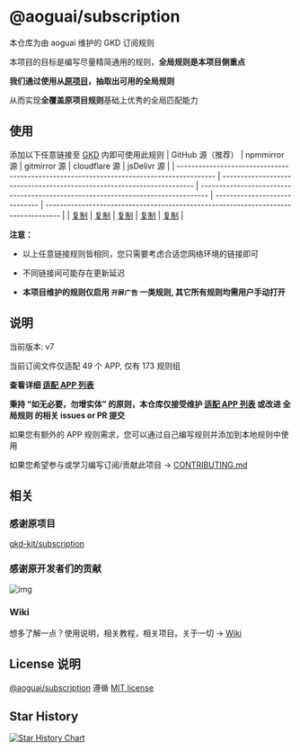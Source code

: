 # @aoguai/subscription

本仓库为由 aoguai 维护的 GKD 订阅规则

本项目的目标是编写尽量精简通用的规则，**全局规则是本项目侧重点**

**我们通过使用从[原项目](https://github.com/gkd-kit/subscription)，抽取出可用的全局规则**

从而实现**全覆盖原项目规则**基础上优秀的全局匹配能力

## 使用

添加以下任意链接至 [GKD](https://github.com/gkd-kit/gkd) 内即可使用此规则
| GitHub 源（推荐） | npmmirror 源 | gitmirror 源 | cloudflare 源 | jsDelivr 源 |
| ---------------------------------------------------------------------------------------- | ---------------------------------------------------------------------- | -------------------------------------------------------------------------------- | ----------------------------- | ---------------------------------------------------------------------------------- |
| [复制](https://raw.githubusercontent.com/aoguai/subscription/custom/dist/aoguai_gkd.json5) | [复制](https://registry.npmmirror.com/@aoguai/subscription/latest/files) | [复制](https://raw.gitmirror.com/aoguai/subscription/custom/dist/aoguai_gkd.json5) | [复制](https://gkd.aoguai.top/) | [复制](https://cdn.jsdelivr.net/gh/aoguai/subscription@custom/dist/aoguai_gkd.json5) |

**注意：**

- 以上任意链接规则皆相同，您只需要考虑合适您网络环境的链接即可

- 不同链接间可能存在更新延迟

- **本项目维护的规则仅启用 `开屏广告` 一类规则, 其它所有规则均需用户手动打开**

## 说明

当前版本: v7

当前订阅文件仅适配 49 个 APP, 仅有 173 规则组

**查看详细 [适配 APP 列表](./AppList.md)**

**秉持 “如无必要，勿增实体” 的原则，本仓库仅接受维护 [适配 APP 列表](./AppList.md) 或改进 全局规则 的相关 issues or PR 提交**

如果您有额外的 APP 规则需求，您可以通过自己编写规则并添加到本地规则中使用

如果您希望参与或学习编写订阅/贡献此项目 -> [CONTRIBUTING.md](./CONTRIBUTING.md)

## 相关

### 感谢原项目

[gkd-kit/subscription](https://github.com/gkd-kit/subscription)

### 感谢原开发者们的贡献

![img](https://contrib.rocks/image?repo=gkd-kit/subscription&_v=185)

### Wiki

想多了解一点？使用说明，相关教程，相关项目。关于一切 -> [Wiki](https://github.com/aoguai/subscription/wiki)

## License 说明

[@aoguai/subscription](https://github.com/aoguai/subscription) 遵循 [MIT license](./LICENSE)

## Star History

<a href="https://star-history.com/#aoguai/subscription&Timeline">
  <picture>
    <source media="(prefers-color-scheme: dark)" srcset="https://api.star-history.com/svg?repos=aoguai/subscription&type=Timeline&theme=dark" />
    <source media="(prefers-color-scheme: light)" srcset="https://api.star-history.com/svg?repos=aoguai/subscription&type=Timeline" />
    <img alt="Star History Chart" src="https://api.star-history.com/svg?repos=aoguai/subscription&type=Timeline" />
  </picture>
</a>
